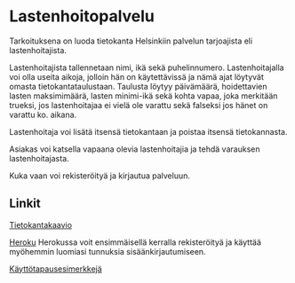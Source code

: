 # Lastenhoitopalvelu


Tarkoituksena on luoda tietokanta Helsinkiin palvelun tarjoajista eli lastenhoitajista.

Lastenhoitajista tallennetaan nimi, ikä sekä puhelinnumero. Lastenhoitajalla voi olla useita aikoja, jolloin hän on käytettävissä ja nämä ajat löytyvät omasta tietokantataulustaan. Taulusta löytyy päivämäärä, hoidettavien lasten maksimimäärä, lasten minimi-ikä sekä kohta vapaa, joka merkitään trueksi, jos lastenhoitajaa ei vielä ole varattu sekä falseksi jos hänet on varattu ko. aikana.

Lastenhoitaja voi lisätä itsensä tietokantaan ja poistaa itsensä tietokannasta. 

Asiakas voi katsella vapaana olevia lastenhoitajia ja tehdä varauksen lastenhoitajasta.

Kuka vaan voi rekisteröityä ja kirjautua palveluun.


## Linkit

[Tietokantakaavio](https://github.com/ajnarhi/lastenhoitopalvelu/blob/master/documentation/alustava_tietokanta.jpg)

[Heroku](https://tsohalastenhoitopalvelu.herokuapp.com/) Herokussa voit ensimmäisellä kerralla rekisteröityä ja käyttää myöhemmin luomiasi tunnuksia sisäänkirjautumiseen.

[Käyttötapausesimerkkejä](https://github.com/ajnarhi/lastenhoitopalvelu/blob/master/documentation/k%C3%A4ytt%C3%B6tapauksia.txt)

